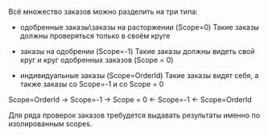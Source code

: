 Всё множество заказов можно разделить на три типа:

- одобренные заказы\заказы на расторжении (Scope=0)
Такие заказы должны проверяться только в своём круге

- заказы на одобрении (Scope=-1)
Такие заказы должны видеть свой круг и круг одобренных заказов (Scope = 0)

- индивидуальные заказы (Scope=OrderId)
Такие заказы видят себя, а также заказы со Scope=-1 и со Scope = 0

Scope=OrderId -> Scope=-1 -> Scope = 0 <- Scope=-1 <- Scope=OrderId

Для ряда проверок заказов требудется выдавать результаты именно по изолированным scopes.